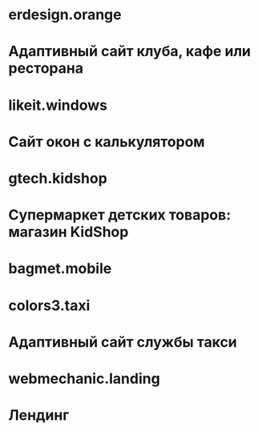 # erdesign.orange
# Адаптивный сайт клуба, кафе или ресторана

# likeit.windows
# Сайт окон с калькулятором

# gtech.kidshop
# Супермаркет детских товаров: магазин KidShop

# bagmet.mobile


# colors3.taxi
# Адаптивный сайт службы такси

# webmechanic.landing
# Лендинг